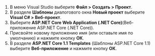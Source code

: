 1. В меню Visual Studio выберите **Файл > Создать > Проект**.
2. В разделе **Шаблоны** диалогового окна **Новый проект** выберите **Visual C# > Веб-проект**.
3. Выберите **ASP.NET Core Web Application (.NET Core)**(Веб-приложение ASP.NET Core (.NET Core)).
4. Присвойте новому приложению имя (или оставьте имя по умолчанию) и нажмите кнопку **ОК**.
5. В разделе **ASP.NET Core 1.1 Templates** (Шаблоны ASP.NET Core 1.1) выберите **Веб-приложение** и нажмите кнопку **ОК**.

